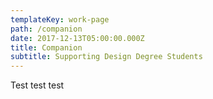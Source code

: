 ```yaml
---
templateKey: work-page
path: /companion
date: 2017-12-13T05:00:00.000Z
title: Companion
subtitle: Supporting Design Degree Students
---
```

Test test test
